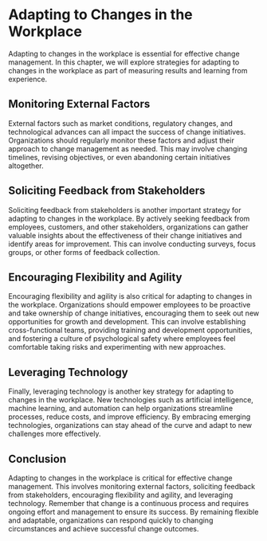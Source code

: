 Adapting to Changes in the Workplace
================================================================================================

Adapting to changes in the workplace is essential for effective change management. In this chapter, we will explore strategies for adapting to changes in the workplace as part of measuring results and learning from experience.

Monitoring External Factors
---------------------------

External factors such as market conditions, regulatory changes, and technological advances can all impact the success of change initiatives. Organizations should regularly monitor these factors and adjust their approach to change management as needed. This may involve changing timelines, revising objectives, or even abandoning certain initiatives altogether.

Soliciting Feedback from Stakeholders
-------------------------------------

Soliciting feedback from stakeholders is another important strategy for adapting to changes in the workplace. By actively seeking feedback from employees, customers, and other stakeholders, organizations can gather valuable insights about the effectiveness of their change initiatives and identify areas for improvement. This can involve conducting surveys, focus groups, or other forms of feedback collection.

Encouraging Flexibility and Agility
-----------------------------------

Encouraging flexibility and agility is also critical for adapting to changes in the workplace. Organizations should empower employees to be proactive and take ownership of change initiatives, encouraging them to seek out new opportunities for growth and development. This can involve establishing cross-functional teams, providing training and development opportunities, and fostering a culture of psychological safety where employees feel comfortable taking risks and experimenting with new approaches.

Leveraging Technology
---------------------

Finally, leveraging technology is another key strategy for adapting to changes in the workplace. New technologies such as artificial intelligence, machine learning, and automation can help organizations streamline processes, reduce costs, and improve efficiency. By embracing emerging technologies, organizations can stay ahead of the curve and adapt to new challenges more effectively.

Conclusion
----------

Adapting to changes in the workplace is critical for effective change management. This involves monitoring external factors, soliciting feedback from stakeholders, encouraging flexibility and agility, and leveraging technology. Remember that change is a continuous process and requires ongoing effort and management to ensure its success. By remaining flexible and adaptable, organizations can respond quickly to changing circumstances and achieve successful change outcomes.

